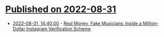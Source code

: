 # [Published on 2022-08-31](index.md)

* [2022-08-31, 14:40:00](https://tech.slashdot.org/story/22/08/31/1440224/real-money-fake-musicians-inside-a-million-dollar-instagram-verification-scheme?utm_source=rss1.0mainlinkanon&utm_medium=feed) - [Real Money, Fake Musicians: Inside a Million-Dollar Instagram Verification Scheme](https://tech.slashdot.org/story/22/08/31/1440224/real-money-fake-musicians-inside-a-million-dollar-instagram-verification-scheme?utm_source=rss1.0mainlinkanon&utm_medium=feed)
